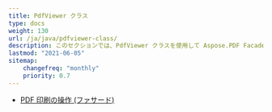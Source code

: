 ```yaml
---
title: PdfViewer クラス
type: docs
weight: 130
url: /ja/java/pdfviewer-class/
description: このセクションでは、PdfViewer クラスを使用して Aspose.PDF Facades を操作する方法を説明します。
lastmod: "2021-06-05"
sitemap:
    changefreq: "monthly"
    priority: 0.7
---
```


- [PDF 印刷の操作 (ファサード)](/pdf/ja/java/print-pdf-file/)